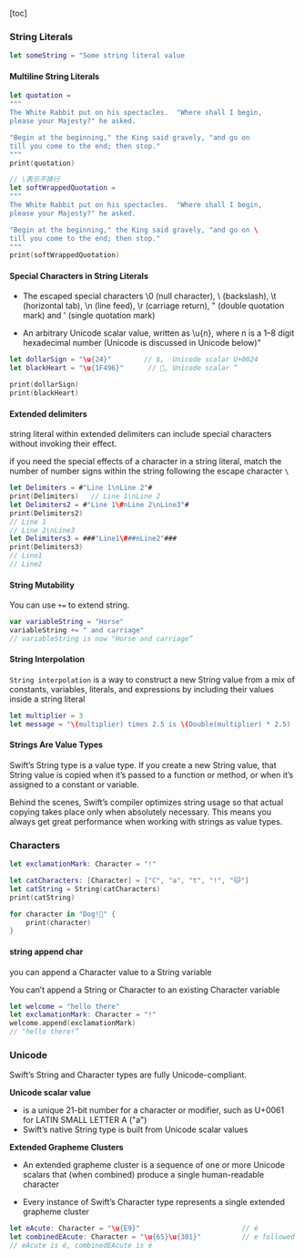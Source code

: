 [toc]

### String Literals

```swift
let someString = "Some string literal value 
```

#### Multiline String Literals

```swift
let quotation =
"""
The White Rabbit put on his spectacles.  "Where shall I begin,
please your Majesty?" he asked.

"Begin at the beginning," the King said gravely, "and go on
till you come to the end; then stop."
"""
print(quotation)

// \表示不换行
let softWrappedQuotation =
"""
The White Rabbit put on his spectacles.  "Where shall I begin,
please your Majesty?" he asked.

"Begin at the beginning," the King said gravely, "and go on \
till you come to the end; then stop."
"""
print(softWrappedQuotation)
```

#### Special Characters in String Literals

- The escaped special characters \0 (null character), \\ (backslash), \t (horizontal tab), \n (line feed), \r (carriage return), \" (double quotation mark) and \' (single quotation mark)

- An arbitrary Unicode scalar value, written as \u{n}, where n is a 1–8 digit hexadecimal number (Unicode is discussed in Unicode below)”

```swift
let dollarSign = "\u{24}"        // $,  Unicode scalar U+0024
let blackHeart = "\u{1F496}"      // 💖, Unicode scalar ”

print(dollarSign)
print(blackHeart)
```

#### Extended delimiters

 string literal within extended delimiters can include special characters  without invoking their effect.

if you need the special effects of a character in a string literal, match the number of number signs within the string following the escape character ``\``

```swift
let Delimiters = #"Line 1\nLine 2"#
print(Delimiters)	// Line 1\nLine 2
let Delimiters2 = #"Line 1\#nLine 2\nLine3"#
print(Delimiters2)
// Line 1
// Line 2\nLine3
let Delimiters3 = ###"Line1\###nLine2"###
print(Delimiters3)
// Line1
// Line2
```

#### String Mutability

You can use ``+=`` to extend string.

```swift
var variableString = "Horse"
variableString += " and carriage"
// variableString is now "Horse and carriage”
```

#### String Interpolation

``String interpolation`` is a way to construct a new String value from a mix of constants, variables, literals, and expressions by including their values inside a string literal

```swift
let multiplier = 3
let message = "\(multiplier) times 2.5 is \(Double(multiplier) * 2.5)
```

#### Strings Are Value Types

Swift’s String type is a value type. If you create a new String value, that String value is copied when it’s passed to a function or method, or when it’s assigned to a constant or variable.

Behind the scenes, Swift’s compiler optimizes string usage so that actual copying takes place only when absolutely necessary. This means you always get great performance when working with strings as value types.



### Characters

```swift
let exclamationMark: Character = "!"

let catCharacters: [Character] = ["C", "a", "t", "!", "🐱"]
let catString = String(catCharacters)
print(catString)

for character in "Dog!🐶" {
    print(character)
}
```

#### string append char

you can append a Character value to a String variable

You can’t append a String or Character to an existing Character variable

```swift
let welcome = "hello there"
let exclamationMark: Character = "!"
welcome.append(exclamationMark)
// "hello there!”
```

### Unicode

Swift’s String and Character types are fully Unicode-compliant.

**Unicode scalar value**

- is a unique 21-bit number for a character or modifier,  such as U+0061 for LATIN SMALL LETTER A ("a")
- Swift’s native String type is built from Unicode scalar values

**Extended Grapheme Clusters**

- An extended grapheme cluster is a sequence of one or more Unicode scalars that (when combined) produce a single human-readable character

- Every instance of Swift’s Character type represents a single extended grapheme cluster


```swift
let eAcute: Character = "\u{E9}"                         // é
let combinedEAcute: Character = "\u{65}\u{301}"          // e followed by ́
// eAcute is é, combinedEAcute is é
```





